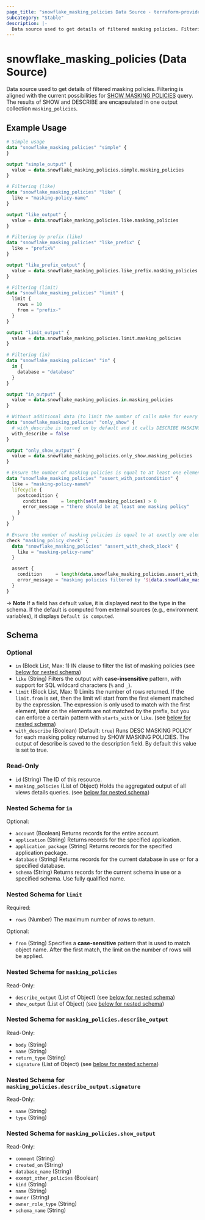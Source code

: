 ```yaml
---
page_title: "snowflake_masking_policies Data Source - terraform-provider-snowflake"
subcategory: "Stable"
description: |-
  Data source used to get details of filtered masking policies. Filtering is aligned with the current possibilities for SHOW MASKING POLICIES https://docs.snowflake.com/en/sql-reference/sql/show-masking-policies query. The results of SHOW and DESCRIBE are encapsulated in one output collection masking_policies.
---
```


# snowflake_masking_policies (Data Source)

Data source used to get details of filtered masking policies. Filtering is aligned with the current possibilities for [SHOW MASKING POLICIES](https://docs.snowflake.com/en/sql-reference/sql/show-masking-policies) query. The results of SHOW and DESCRIBE are encapsulated in one output collection `masking_policies`.

## Example Usage

```terraform
# Simple usage
data "snowflake_masking_policies" "simple" {
}

output "simple_output" {
  value = data.snowflake_masking_policies.simple.masking_policies
}

# Filtering (like)
data "snowflake_masking_policies" "like" {
  like = "masking-policy-name"
}

output "like_output" {
  value = data.snowflake_masking_policies.like.masking_policies
}

# Filtering by prefix (like)
data "snowflake_masking_policies" "like_prefix" {
  like = "prefix%"
}

output "like_prefix_output" {
  value = data.snowflake_masking_policies.like_prefix.masking_policies
}

# Filtering (limit)
data "snowflake_masking_policies" "limit" {
  limit {
    rows = 10
    from = "prefix-"
  }
}

output "limit_output" {
  value = data.snowflake_masking_policies.limit.masking_policies
}

# Filtering (in)
data "snowflake_masking_policies" "in" {
  in {
    database = "database"
  }
}

output "in_output" {
  value = data.snowflake_masking_policies.in.masking_policies
}

# Without additional data (to limit the number of calls make for every found masking policy)
data "snowflake_masking_policies" "only_show" {
  # with_describe is turned on by default and it calls DESCRIBE MASKING POLICY for every masking policy found and attaches its output to masking_policies.*.describe_output field
  with_describe = false
}

output "only_show_output" {
  value = data.snowflake_masking_policies.only_show.masking_policies
}

# Ensure the number of masking policies is equal to at least one element (with the use of postcondition)
data "snowflake_masking_policies" "assert_with_postcondition" {
  like = "masking-policy-name%"
  lifecycle {
    postcondition {
      condition     = length(self.masking_policies) > 0
      error_message = "there should be at least one masking policy"
    }
  }
}

# Ensure the number of masking policies is equal to at exactly one element (with the use of check block)
check "masking_policy_check" {
  data "snowflake_masking_policies" "assert_with_check_block" {
    like = "masking-policy-name"
  }

  assert {
    condition     = length(data.snowflake_masking_policies.assert_with_check_block.masking_policies) == 1
    error_message = "masking policies filtered by '${data.snowflake_masking_policies.assert_with_check_block.like}' returned ${length(data.snowflake_masking_policies.assert_with_check_block.masking_policies)} masking policies where one was expected"
  }
}
```

-> **Note** If a field has default value, it is displayed next to the type in the schema. If the default is computed from external sources (e.g., environment variables), it displays `Default is computed`.

<!-- schema generated by tfplugindocs -->
## Schema

### Optional

- `in` (Block List, Max: 1) IN clause to filter the list of masking policies (see [below for nested schema](#nestedblock--in))
- `like` (String) Filters the output with **case-insensitive** pattern, with support for SQL wildcard characters (`%` and `_`).
- `limit` (Block List, Max: 1) Limits the number of rows returned. If the `limit.from` is set, then the limit wll start from the first element matched by the expression. The expression is only used to match with the first element, later on the elements are not matched by the prefix, but you can enforce a certain pattern with `starts_with` or `like`. (see [below for nested schema](#nestedblock--limit))
- `with_describe` (Boolean) (Default: `true`) Runs DESC MASKING POLICY for each masking policy returned by SHOW MASKING POLICIES. The output of describe is saved to the description field. By default this value is set to true.

### Read-Only

- `id` (String) The ID of this resource.
- `masking_policies` (List of Object) Holds the aggregated output of all views details queries. (see [below for nested schema](#nestedatt--masking_policies))

<a id="nestedblock--in"></a>
### Nested Schema for `in`

Optional:

- `account` (Boolean) Returns records for the entire account.
- `application` (String) Returns records for the specified application.
- `application_package` (String) Returns records for the specified application package.
- `database` (String) Returns records for the current database in use or for a specified database.
- `schema` (String) Returns records for the current schema in use or a specified schema. Use fully qualified name.


<a id="nestedblock--limit"></a>
### Nested Schema for `limit`

Required:

- `rows` (Number) The maximum number of rows to return.

Optional:

- `from` (String) Specifies a **case-sensitive** pattern that is used to match object name. After the first match, the limit on the number of rows will be applied.


<a id="nestedatt--masking_policies"></a>
### Nested Schema for `masking_policies`

Read-Only:

- `describe_output` (List of Object) (see [below for nested schema](#nestedobjatt--masking_policies--describe_output))
- `show_output` (List of Object) (see [below for nested schema](#nestedobjatt--masking_policies--show_output))

<a id="nestedobjatt--masking_policies--describe_output"></a>
### Nested Schema for `masking_policies.describe_output`

Read-Only:

- `body` (String)
- `name` (String)
- `return_type` (String)
- `signature` (List of Object) (see [below for nested schema](#nestedobjatt--masking_policies--describe_output--signature))

<a id="nestedobjatt--masking_policies--describe_output--signature"></a>
### Nested Schema for `masking_policies.describe_output.signature`

Read-Only:

- `name` (String)
- `type` (String)



<a id="nestedobjatt--masking_policies--show_output"></a>
### Nested Schema for `masking_policies.show_output`

Read-Only:

- `comment` (String)
- `created_on` (String)
- `database_name` (String)
- `exempt_other_policies` (Boolean)
- `kind` (String)
- `name` (String)
- `owner` (String)
- `owner_role_type` (String)
- `schema_name` (String)
